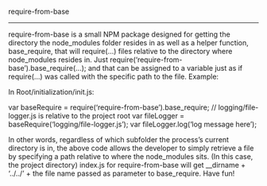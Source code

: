 require-from-base
_____________________________________________________________________________________________________________________________________________________________________
require-from-base is a small NPM package designed for getting the directory the node_modules folder resides in as well as a helper function, base_require, that will require(…) files relative to the directory where node_modules resides in. Just require(‘require-from-base’).base_require(…); and that can be assigned to a variable just as if require(…) was called with the specific path to the file.
Example:

In Root/initialization/init.js:

var baseRequire = require(‘require-from-base’).base_require;
// logging/file-logger.js is relative to the project root
var fileLogger = baseRequire(‘logging/file-logger.js’);
var fileLogger.log(‘log message here’);

In other words, regardless of which subfolder the process’s current directory is in, the above code allows the developer to simply retrieve a file by specifying a path relative to where the node_modules sits. (In this case, the project directory) index.js for require-from-base will get __dirname + ‘../../’ + the file name passed as parameter to base_require.
Have fun!
